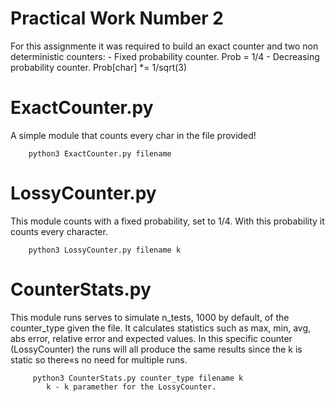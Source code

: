 # Practical Work Number 2

For this assignmente it was required to build an exact counter and two non deterministic counters:
    - Fixed probability counter. Prob = 1/4
    - Decreasing probability counter. Prob[char] *= 1/sqrt(3)

# ExactCounter.py
A simple module that counts every char in the file provided!
```
    python3 ExactCounter.py filename
```
# LossyCounter.py
This module counts with a fixed probability, set to 1/4. With this probability it counts every character.
```
    python3 LossyCounter.py filename k
```
# CounterStats.py
This module runs serves to simulate n_tests, 1000 by default, of the counter_type given the file. It calculates statistics such as max, min, avg, abs error, relative error and expected values.
In this specific counter (LossyCounter) the runs will all produce the same results since the k is static so there«s no need for multiple runs.
```
     python3 CounterStats.py counter_type filename k 
        k - k paramether for the LossyCounter.
```
